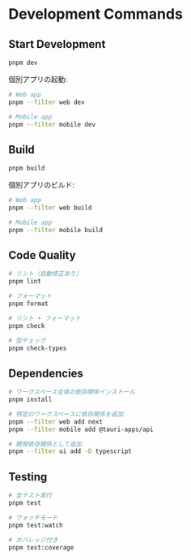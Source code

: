# Development Commands

## Start Development

```bash
pnpm dev
```

個別アプリの起動:

```bash
# Web app
pnpm --filter web dev

# Mobile app  
pnpm --filter mobile dev
```

## Build

```bash
pnpm build
```

個別アプリのビルド:

```bash
# Web app
pnpm --filter web build

# Mobile app
pnpm --filter mobile build
```

## Code Quality

```bash
# リント（自動修正あり）
pnpm lint

# フォーマット
pnpm format

# リント + フォーマット
pnpm check

# 型チェック
pnpm check-types
```

## Dependencies

```bash
# ワークスペース全体の依存関係インストール
pnpm install

# 特定のワークスペースに依存関係を追加
pnpm --filter web add next
pnpm --filter mobile add @tauri-apps/api

# 開発依存関係として追加
pnpm --filter ui add -D typescript
```

## Testing

```bash
# 全テスト実行
pnpm test

# ウォッチモード
pnpm test:watch

# カバレッジ付き
pnpm test:coverage
```

